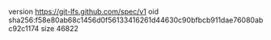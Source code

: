 version https://git-lfs.github.com/spec/v1
oid sha256:f58e80ab68c1456d0f56133416261d44630c90bfbcb911dae76080abc92c1174
size 46822
